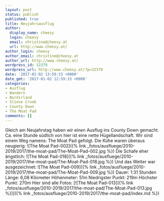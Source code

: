 ```yaml
---
layout: post
status: publish
published: true
title: Neujahrsausflug
author:
  display_name: cheesy
  login: cheesy
  email: christine@cheesy.at
  url: http://www.cheesy.at/
author_login: cheesy
author_email: christine@cheesy.at
author_url: http://www.cheesy.at/
wordpress_id: 32379
wordpress_url: http://www.cheesy.at/?p=32379
date: '2017-01-02 13:59:33 +0000'
date_gmt: '2017-01-02 12:59:33 +0000'
categories:
- Ausflug
- Wandern
- Nordirland
- Slieve Croob
- County Down
- The Moat Pad
comments: []
---
```

Gleich am Neujahrstag haben wir einen Ausflug ins County Down gemacht. Ca. eine Stunde südlich von hier ist eine nette Hügellandschaft. Wir sind einem Weg namens: The Moat Pad gefolgt.
Die Kühe waren überaus neugierig:
 ![The Moat Pad-002]({% link _fotos/ausfluege/2010-2019/2017/the-moat-pad/The-Moat-Pad-002.jpg %})
Die Schafe eher ängstlich:
 ![The Moat Pad-018]({% link _fotos/ausfluege/2010-2019/2017/the-moat-pad/The-Moat-Pad-018.jpg %})
Und das Wetter war ausgezeichnet:
 ![The Moat Pad-009]({% link _fotos/ausfluege/2010-2019/2017/the-moat-pad/The-Moat-Pad-009.jpg %})
Dauer: 1:31 Stunden
Länge: 6,08 Kilometer
Höhenmeter: 51m
Niedrigster Punkt: 219m
Höchster Punkt: 270m
Hier sind alle Fotos:
[![The Moat Pad-013]({% link _fotos/ausfluege/2010-2019/2017/the-moat-pad/The-Moat-Pad-013.jpg %})]({% link _fotos/ausfluege/2010-2019/2017/the-moat-pad/index.md %})
